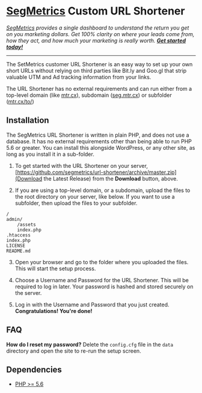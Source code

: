 [SegMetrics](https://segmetrics.io/) Custom URL Shortener
==========================================================
_[SegMetrics](https://segmetrics.io) provides a single dashboard to understand the return you get on you marketing dollars.
Get 100% clarity on where your leads come from, how they act, and how much your marketing is really worth. **[Get started today!](https://segmetrics.io)**_

---

The SetMetrics customer URL Shortener is an easy way to set up your own short URLs 
without relying on third parties like Bit.ly and Goo.gl that strip valuable UTM and Ad tracking
information from your links.

The URL Shortener has no external requirements and can run either from a top-level domain (like [mtr.cx](http://mtr.cx)), subdomain ([seg.mtr.cx](https://seg.mtr.cx)) or subfolder ([mtr.cx/to/](https://mtr.cx/to/))


Installation
---------------------------------------------------------
The SegMetrics URL Shortener is written in plain PHP, and does not use a database.
It has no external requirements other than being able to run PHP 5.6 or greater.
You can install this alongside WordPress, or any other site, as long as you install it in a sub-folder.
 
1. To get started with the URL Shortener on your server, [https://github.com/segmetrics/url-shortener/archive/master.zip](Download the Latest Release)
from the **Download** button, above.

2. If you are using a top-level domain, or a subdomain, upload the files to the root directory on your server, like below.
If you want to use a subfolder, then upload the files to your subfolder.
```
/
admin/
    /assets
    index.php
.htaccess
index.php
LICENSE
README.md
``` 

3. Open your browser and go to the folder where you uploaded the files. This will start the setup process.

4. Choose a Username and Password for the URL Shortener. This will be required to log in later.
Your password is hashed and stored securely on the server.

5. Log in with the Username and Password that you just created. **Congratulations! You're done!**


FAQ
---------------------------------------------------------

**How do I reset my password?**
Delete the `config.cfg` file in the `data` directory and open the site to re-run the setup screen.

Dependencies
---------------------------------------------------------
- [PHP >= 5.6](https://php.net/)